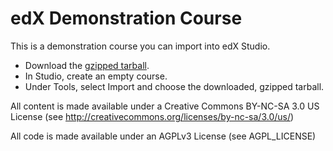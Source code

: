 edX Demonstration Course
========================

This is a demonstration course you can import into edX Studio.

 * Download the [gzipped tarball](https://github.com/edx/edx-demo-course/releases/download/1.0/edx_demo_course_1_0.tar.gz). 
 * In Studio, create an empty course.
 * Under Tools, select Import and choose the downloaded, gzipped tarball.

All content is made available under a Creative Commons BY-NC-SA 3.0 US License
(see <http://creativecommons.org/licenses/by-nc-sa/3.0/us/>)

All code is made available under an AGPLv3 License (see AGPL_LICENSE)
